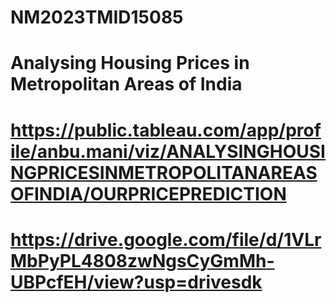 # NM2023TMID15085
# Analysing Housing Prices in Metropolitan Areas of India
# https://public.tableau.com/app/profile/anbu.mani/viz/ANALYSINGHOUSINGPRICESINMETROPOLITANAREASOFINDIA/OURPRICEPREDICTION
# https://drive.google.com/file/d/1VLrMbPyPL4808zwNgsCyGmMh-UBPcfEH/view?usp=drivesdk
